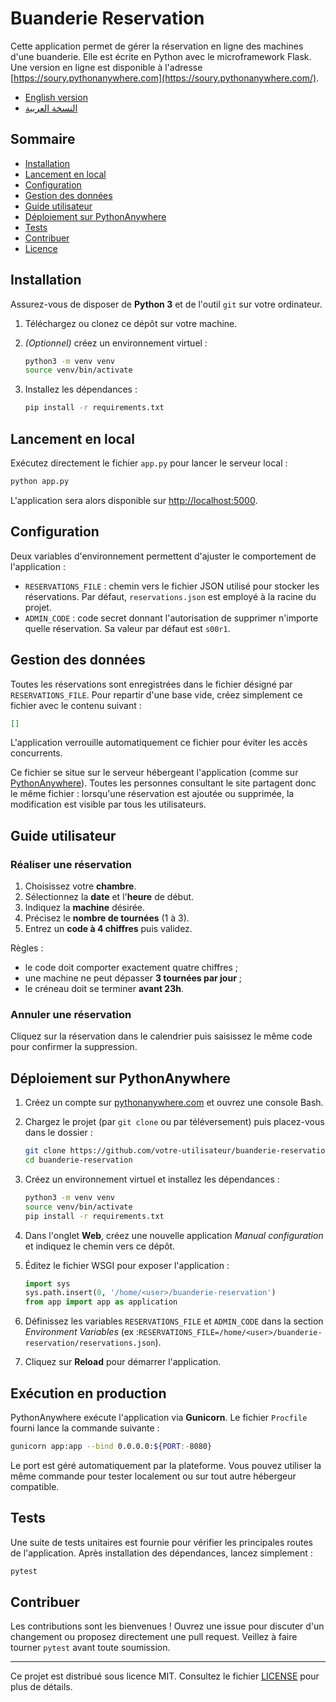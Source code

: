 # Buanderie Reservation

Cette application permet de gérer la réservation en ligne des machines d'une buanderie. Elle est écrite en Python avec le microframework Flask. Une version en ligne est disponible à l'adresse [https://soury.pythonanywhere.com](https://soury.pythonanywhere.com/).

- [English version](README.en.md)
- [النسخة العربية](README.ar.md)

## Sommaire
- [Installation](#installation)
- [Lancement en local](#lancement-en-local)
- [Configuration](#configuration)
- [Gestion des données](#gestion-des-données)
- [Guide utilisateur](#guide-utilisateur)
- [Déploiement sur PythonAnywhere](#déploiement-sur-pythonanywhere)
- [Tests](#tests)
- [Contribuer](#contribuer)
- [Licence](#licence)

## Installation

Assurez-vous de disposer de **Python 3** et de l'outil `git` sur votre
ordinateur.

1. Téléchargez ou clonez ce dépôt sur votre machine.
2. *(Optionnel)* créez un environnement virtuel :

   ```bash
   python3 -m venv venv
   source venv/bin/activate
   ```

3. Installez les dépendances :

   ```bash
   pip install -r requirements.txt
   ```

## Lancement en local

Exécutez directement le fichier `app.py` pour lancer le serveur local :

```bash
python app.py
```

L'application sera alors disponible sur [http://localhost:5000](http://localhost:5000).

## Configuration

Deux variables d'environnement permettent d'ajuster le comportement de l'application :

- `RESERVATIONS_FILE` : chemin vers le fichier JSON utilisé pour stocker les réservations. Par défaut, `reservations.json` est employé à la racine du projet.
- `ADMIN_CODE` : code secret donnant l'autorisation de supprimer n'importe quelle réservation. Sa valeur par défaut est `s00r1`.

## Gestion des données

Toutes les réservations sont enregistrées dans le fichier désigné par `RESERVATIONS_FILE`. Pour repartir d'une base vide, créez simplement ce fichier avec le contenu suivant :

```json
[]
```

L'application verrouille automatiquement ce fichier pour éviter les accès concurrents.

Ce fichier se situe sur le serveur hébergeant l'application (comme sur
[PythonAnywhere](https://www.pythonanywhere.com/)). Toutes les personnes
consultant le site partagent donc le même fichier : lorsqu'une réservation est
ajoutée ou supprimée, la modification est visible par tous les utilisateurs.

## Guide utilisateur

### Réaliser une réservation

1. Choisissez votre **chambre**.
2. Sélectionnez la **date** et l'**heure** de début.
3. Indiquez la **machine** désirée.
4. Précisez le **nombre de tournées** (1 à 3).
5. Entrez un **code à 4 chiffres** puis validez.

Règles :
- le code doit comporter exactement quatre chiffres ;
- une machine ne peut dépasser **3 tournées par jour** ;
- le créneau doit se terminer **avant 23h**.

### Annuler une réservation

Cliquez sur la réservation dans le calendrier puis saisissez le même code pour confirmer la suppression.

## Déploiement sur PythonAnywhere

1. Créez un compte sur [pythonanywhere.com](https://www.pythonanywhere.com/) et ouvrez une console Bash.
2. Chargez le projet (par `git clone` ou par téléversement) puis placez-vous dans le dossier :

   ```bash
   git clone https://github.com/votre-utilisateur/buanderie-reservation.git
   cd buanderie-reservation
   ```

3. Créez un environnement virtuel et installez les dépendances :

   ```bash
   python3 -m venv venv
   source venv/bin/activate
   pip install -r requirements.txt
   ```

4. Dans l'onglet **Web**, créez une nouvelle application *Manual configuration* et indiquez le chemin vers ce dépôt.
5. Éditez le fichier WSGI pour exposer l'application :

   ```python
   import sys
   sys.path.insert(0, '/home/<user>/buanderie-reservation')
   from app import app as application
   ```

6. Définissez les variables `RESERVATIONS_FILE` et `ADMIN_CODE` dans la section *Environment Variables* (ex :`RESERVATIONS_FILE=/home/<user>/buanderie-reservation/reservations.json`).
7. Cliquez sur **Reload** pour démarrer l'application.

## Exécution en production

PythonAnywhere exécute l'application via **Gunicorn**. Le fichier `Procfile`
fourni lance la commande suivante :

```bash
gunicorn app:app --bind 0.0.0.0:${PORT:-8080}
```

Le port est géré automatiquement par la plateforme. Vous pouvez utiliser la même
commande pour tester localement ou sur tout autre hébergeur compatible.

## Tests

Une suite de tests unitaires est fournie pour vérifier les principales routes de l'application. Après installation des dépendances, lancez simplement :

```bash
pytest
```

## Contribuer

Les contributions sont les bienvenues ! Ouvrez une issue pour discuter d'un changement ou proposez directement une pull request. Veillez à faire tourner `pytest` avant toute soumission.

---

Ce projet est distribué sous licence MIT. Consultez le fichier [LICENSE](LICENSE) pour plus de détails.


